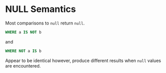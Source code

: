 # NULL Semantics

Most comparisons to `null` return `null`.

~~~sql
WHERE a IS NOT b
~~~
and
~~~sql
WHERE NOT a IS b
~~~

Appear to be identical however, produce different results when `null` values are encountered. 